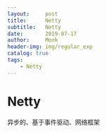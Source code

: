 ```yaml
---
layout:     post
title:      Netty
subtitle:   Netty
date:       2019-07-17
author:     Monk
header-img: img/regular_exp
catalog: true
tags:
    - Netty
---
```

# Netty
异步的、基于事件驱动、网络框架